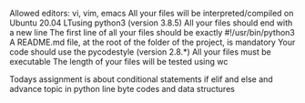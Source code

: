 Allowed editors: vi, vim, emacs
All your files will be interpreted/compiled on Ubuntu 20.04 LTusing python3 (version 3.8.5)
All your files should end with a new line
The first line of all your files should be exactly #!/usr/bin/python3
A README.md file, at the root of the folder of the project, is mandatory
Your code should use the pycodestyle (version 2.8.*)
All your files must be executable
The length of your files will be tested using wc

Todays assignment is about conditional statements if elif and else and advance topic in python line byte codes and data structures

